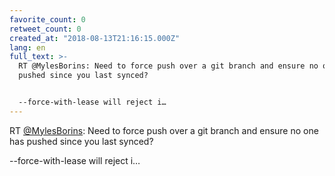```yaml
---
favorite_count: 0
retweet_count: 0
created_at: "2018-08-13T21:16:15.000Z"
lang: en
full_text: >-
  RT @MylesBorins: Need to force push over a git branch and ensure no one has
  pushed since you last synced?


  --force-with-lease will reject i…
---
```


RT [@MylesBorins](https://twitter.com/MylesBorins): Need to force push over a
git branch and ensure no one has pushed since you last synced?

--force-with-lease will reject i…
